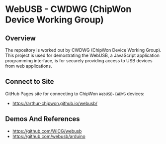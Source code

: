 # WebUSB - CWDWG (ChipWon Device Working Group)

## Overview
The repository is worked out by CWDWG (ChipWon Device Working Group). This project is used for demostrating the WebUSB, a JavaScript application programming interface, is for securely providing access to USB devices from web applications.

## Connect to Site
GitHub Pages site for connecting to ChipWon `WebUSB-CWDWG` devices:
- https://arthur-chipwon.github.io/webusb/

## Demos And References
- https://github.com/WICG/webusb
- https://github.com/webusb/arduino

